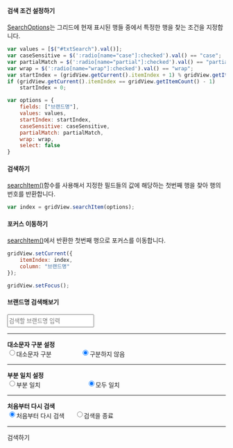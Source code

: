 #### 검색 조건 설정하기

[SearchOptions](http://help.realgrid.com/api/types/SearchOptions/)는 그리드에 현재 표시된 행들 중에서 특정한 행을 찾는 조건을 지정합니다.

```js
var values = [$("#txtSearch").val()];
var caseSensitive = $(':radio[name="case"]:checked').val() == "case";
var partialMatch = $(':radio[name="partial"]:checked').val() == "partial";
var wrap = $(':radio[name="wrap"]:checked').val() == "wrap";
var startIndex = (gridView.getCurrent().itemIndex + 1) % gridView.getItemCount();
if (gridView.getCurrent().itemIndex == gridView.getItemCount() - 1)
    startIndex = 0;

var options = {
    fields: ["브랜드명"],
    values: values,
    startIndex: startIndex,
    caseSensitive: caseSensitive,
    partialMatch: partialMatch,
    wrap: wrap,
    select: false
}
```

#### 검색하기

[searchItem()](http://help.realgrid.com/api/GridBase/searchItem/)함수를 사용해서 지정한 필드들의 값에 해당하는 첫번째 행을 찾아 행의 번호를 반환합니다.

```js
var index = gridView.searchItem(options);
```


#### 포커스 이동하기

[searchItem()](http://help.realgrid.com/api/GridBase/searchItem/)에서 반환한 첫번째 행으로 포커스를 이동합니다.

```js
gridView.setCurrent({
    itemIndex: index,
    column: "브랜드명"
});

gridView.setFocus();
```

#### 브랜드명 검색해보기

<input type="text" id="txtSearch" placeholder="검색할 브랜드명 입력" style="width:200px; height:30px">

---

**대소문자 구분 설정**  
<input type="radio" name="case" value="case"><label style="vertical-align:middle">대소문자 구분</label>&nbsp;&nbsp;&nbsp;&nbsp;&nbsp;&nbsp;&nbsp;&nbsp;&nbsp;&nbsp;&nbsp;&nbsp;&nbsp;&nbsp;&nbsp;&nbsp;
<input type="radio" name="case" value="" checked="checked"><label style="vertical-align:middle">구분하지 않음</label>

---

**부분 일치 설정**  
<input type="radio" name="partial" value="partial"><label style="vertical-align:middle">부분 일치</label>&nbsp;&nbsp;&nbsp;&nbsp;&nbsp;&nbsp;&nbsp;&nbsp;&nbsp;&nbsp;&nbsp;&nbsp;&nbsp;&nbsp;&nbsp;&nbsp;&nbsp;&nbsp;&nbsp;&nbsp;&nbsp;&nbsp;&nbsp;&nbsp;&nbsp;&nbsp;
<input type="radio" name="partial" value="" checked="checked"><label style="vertical-align:middle">모두 일치</label>

---

**처음부터 다시 검색**  
<input type="radio" name="wrap" value="wrap" checked="checked"><label style="vertical-align:middle">처음부터 다시 검색</label>&nbsp;&nbsp;&nbsp;&nbsp;&nbsp;
<input type="radio" name="wrap" value="always"><label style="vertical-align:middle">검색을 종료</label>

---

<a class="btn primary small round lowercase" id="btnSearch">검색하기</a>



<script>
$('#btnSearch').click(function() {
	var values = [$("#txtSearch").val()];
	var caseSensitive = $(':radio[name="case"]:checked').val() == "case";
	var partialMatch = $(':radio[name="partial"]:checked').val() == "partial";
	var wrap = $(':radio[name="wrap"]:checked').val() == "wrap";
	var startIndex = (gridView.getCurrent().itemIndex + 1) % gridView.getItemCount();
	if (gridView.getCurrent().itemIndex == gridView.getItemCount() - 1)
	    startIndex = 0;

	var options = {
	    fields: ["브랜드명"],
	    values: values,
	    startIndex: startIndex,
	    caseSensitive: caseSensitive,
	    partialMatch: partialMatch,
	    wrap: wrap,
	    select: false
	}

	var index = gridView.searchItem(options);
	var index = gridView.searchItem(options);
    if (index < 0) {
        alert("검색 결과가 없습니다!");
        return;
    }

	gridView.setCurrent({
	    itemIndex: index,
	    column: "브랜드명"
	});
});
</script>